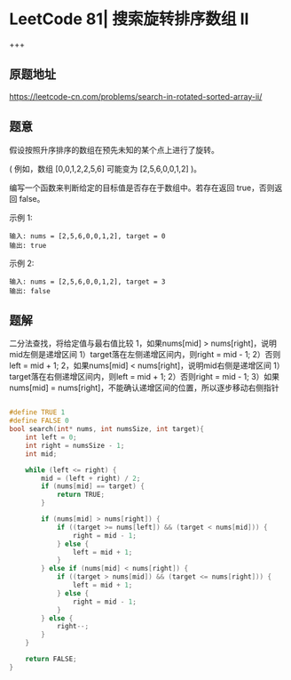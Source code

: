 # LeetCode 81| 搜索旋转排序数组 II

+++

## 原题地址

<https://leetcode-cn.com/problems/search-in-rotated-sorted-array-ii/>



## 题意

假设按照升序排序的数组在预先未知的某个点上进行了旋转。

( 例如，数组 [0,0,1,2,2,5,6] 可能变为 [2,5,6,0,0,1,2] )。

编写一个函数来判断给定的目标值是否存在于数组中。若存在返回 true，否则返回 false。



示例 1:

~~~
输入: nums = [2,5,6,0,0,1,2], target = 0
输出: true
~~~

示例 2:

~~~ 
输入: nums = [2,5,6,0,0,1,2], target = 3
输出: false
~~~



## 题解

二分法查找，将给定值与最右值比较
1，如果nums[mid] > nums[right]，说明mid左侧是递增区间
1）target落在左侧递增区间内，则right = mid - 1;
2）否则left = mid + 1;
2，如果nums[mid] < nums[right]，说明mid右侧是递增区间
1）target落在右侧递增区间内，则left = mid + 1;
2）否则right = mid - 1;
3）如果nums[mid] = nums[right]，不能确认递增区间的位置，所以逐步移动右侧指针

~~~c

#define TRUE 1
#define FALSE 0
bool search(int* nums, int numsSize, int target){
    int left = 0;
    int right = numsSize - 1;
    int mid;

    while (left <= right) {
        mid = (left + right) / 2;
        if (nums[mid] == target) {
            return TRUE;
        }

        if (nums[mid] > nums[right]) {
            if ((target >= nums[left]) && (target < nums[mid])) {
                right = mid - 1;
            } else {
                left = mid + 1;
            }
        } else if (nums[mid] < nums[right]) {
            if ((target > nums[mid]) && (target <= nums[right])) {
                left = mid + 1;
            } else {
                right = mid - 1;
            }
        } else {
            right--;
        }
    }

    return FALSE;
}
~~~




